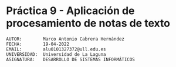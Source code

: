
# Práctica 9 - Aplicación de procesamiento de notas de texto

``` text
AUTOR:        Marco Antonio Cabrera Hernández
FECHA:        19-04-2022
EMAIL:        alu0101327372@ull.edu.es
UNIVERSIDAD:  Universidad de La Laguna
ASIGNATURA:   DESARROLLO DE SISTEMAS INFORMÁTICOS
```
